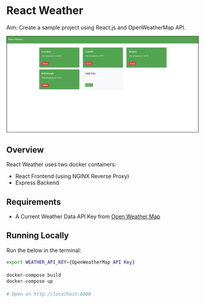 # React Weather

Aim: Create a sample project using React.js and OpenWeatherMap API.

[![](./docs/MainPage.png)](#)

## Overview

React Weather uses two docker containers:

- React Frontend (using NGINX Reverse Proxy)
- Express Backend

## Requirements

- A Current Weather Data API Key from [Open Weather Map](https://openweathermap.org/)

## Running Locally

Run the below in the terminal:

```bash
export WEATHER_API_KEY={OpenWeatherMap API Key}

docker-compose build
docker-compose up

# Open on http://localhost:8000
```
